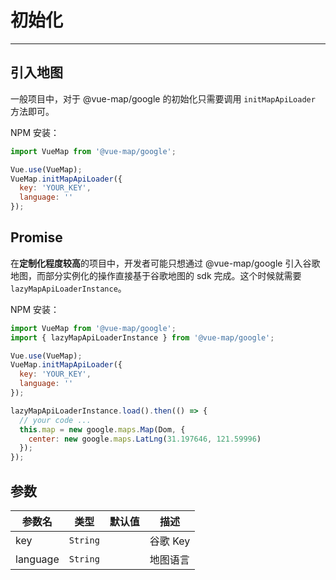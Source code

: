 # 初始化

---

## 引入地图

一般项目中，对于 @vue-map/google 的初始化只需要调用 `initMapApiLoader` 方法即可。

NPM 安装：

```javascript
import VueMap from '@vue-map/google';

Vue.use(VueMap);
VueMap.initMapApiLoader({
  key: 'YOUR_KEY',
  language: ''
});
```

## Promise

在**定制化程度较高**的项目中，开发者可能只想通过 @vue-map/google 引入谷歌地图，而部分实例化的操作直接基于谷歌地图的 sdk 完成。这个时候就需要 `lazyMapApiLoaderInstance`。

NPM 安装：

```javascript
import VueMap from '@vue-map/google';
import { lazyMapApiLoaderInstance } from '@vue-map/google';

Vue.use(VueMap);
VueMap.initMapApiLoader({
  key: 'YOUR_KEY',
  language: ''
});

lazyMapApiLoaderInstance.load().then(() => {
  // your code ...
  this.map = new google.maps.Map(Dom, {
    center: new google.maps.LatLng(31.197646, 121.59996)
  });
});
```

## 参数

参数名  | 类型  |  默认值 | 描述 |
--- | --- | --- | --- |
key | `String` |  | 谷歌 Key |
language | `String` |  | 地图语言 |
